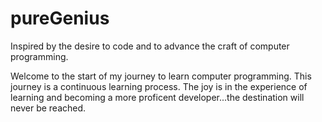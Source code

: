 # pureGenius
Inspired by the desire to code and to advance the craft of computer programming.

Welcome to the start of my journey to learn computer programming. This journey is a continuous learning process. The joy is in the experience of learning and becoming a more proficent developer...the destination will never be reached. 
